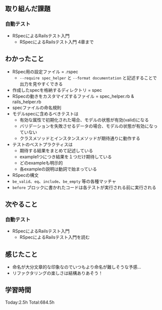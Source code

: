 ## 取り組んだ課題
### 自動テスト
- RSpecによるRailsテスト入門
  - RSpecによるRailsテスト入門 4章まで
## わかったこと
- RSpec用の設定ファイル = .rspec
    - `--require spec_helper` と `--format documentation` と記述することで出力を見やすくできる
- 作成したspecを格納するディレクトリ = spec
- RSpecの動きをカスタマイズするファイル = spec_helper.rb & rails_helper.rb
- specファイルの命名規則
- モデルspecに含めるべきテストは
    - 有効な属性で初期化された場合、モデルの状態が有効(valid)になる
    - バリデーションを失敗させるデータの場合、モデルの状態が有効になっていない
    - クラスメソッドとインスタンスメソッドが期待通りに動作する
- テストのベストプラクティスは
    - 期待する結果をまとめて記述している
    - example1つにつき結果を１つだけ期待している
    - どのexampleも明示的
    - 各exampleの説明は動詞で始まっている
- RSpecの構文
- `be_valid`、`eq`、`include`、`be_empty` 等の各種マッチャ
- `before` ブロックに書かれたコードは各テストが実行される前に実行される
## 次やること
### 自動テスト
- RSpecによるRailsテスト入門
  - RSpecによるRailsテスト入門を読む
## 感じたこと
- 命名が大分文章的な印象なのでいつもより命名が難しそうな予感...
- リファクタリングの楽しさは結構ありあそう！
## 学習時間
Today:2.5h Total:684.5h
